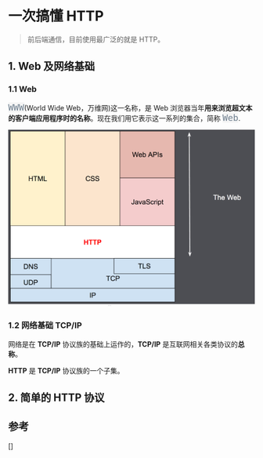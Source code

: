 # 一次搞懂 HTTP

> 前后端通信，目前使用最广泛的就是 HTTP。

## 1. Web 及网络基础

### 1.1 Web

<code style="color: #708090; background-color: #F5F5F5; font-size: 18px">WWW</code>(World Wide Web，万维网)这一名称，是 Web 浏览器当年**用来浏览超文本的客户端应用程序时的名称**。现在我们用它表示这一系列的集合，简称 <code style="color: #708090; background-color: #F5F5F5; font-size: 18px">Web</code>.

![web分层](../_media/http_base_layers.png)

### 1.2 网络基础 TCP/IP

网络是在 **TCP/IP** 协议族的基础上运作的，**TCP/IP** 是互联网相关各类协议的**总称**。

**HTTP** 是 **TCP/IP** 协议族的一个子集。

## 2. 简单的 HTTP 协议

## 参考

[]
